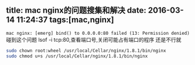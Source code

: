 title: mac nginx的问题搜集和解决
date: 2016-03-14 11:24:37
tags:[mac,nginx]
---
`mac nginx: [emerg] bind() to 0.0.0.0:80 failed (13: Permission denied)`
碰到这个问题
lsof -i tcp:80,查看端口号,关闭可能占有端口的程序
还是不行就
``` bash
sudo chown root:wheel /usr/local/Cellar/nginx/1.8.1/bin/nginx 
sudo chmod u+s /usr/local/Cellar/nginx/1.8.1/bin/nginx 
```
